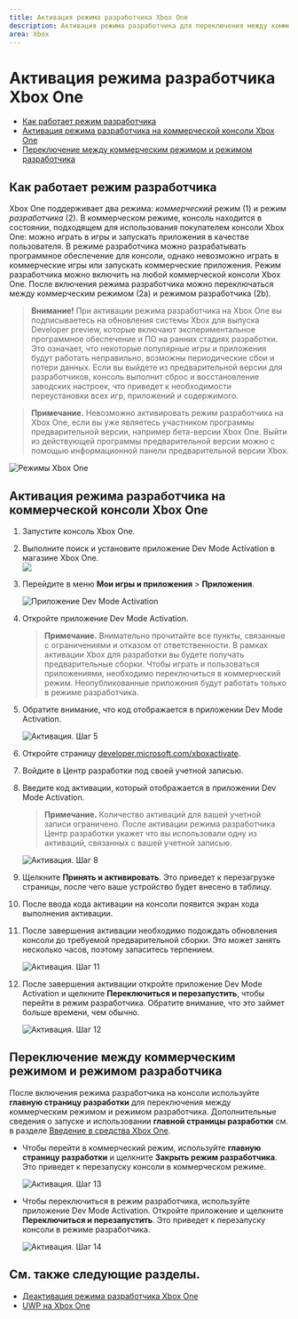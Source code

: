 ```yaml
---
title: Активация режима разработчика Xbox One
description: Активация режима разработчика для переключения между коммерческим режимом и режимом разработчика.
area: Xbox
---
```


# Активация режима разработчика Xbox One

* [Как работает режим разработчика](#how-developer-mode-works)
* [Активация режима разработчика на коммерческой консоли Xbox One](#activate-developer-mode-on-your-retail-xbox-one-console)  
* [Переключение между коммерческим режимом и режимом разработчика](#switch-between-retail-and-developer-mode)

## Как работает режим разработчика
Xbox One поддерживает два режима: *коммерческий* режим (1) и режим *разработчика* (2). В коммерческом режиме, консоль находится в состоянии, подходящем для использования покупателем консоли Xbox One: можно играть в игры и запускать приложения в качестве пользователя. В режиме разработчика можно разрабатывать программное обеспечение для консоли, однако невозможно играть в коммерческие игры или запускать коммерческие приложения.
Режим разработчика можно включить на любой коммерческой консоли Xbox One. После включения режима разработчика можно переключаться между коммерческим режимом (2a) и режимом разработчика (2b).

> **Внимание!**&nbsp;При активации режима разработчика на Xbox One вы подписываетесь на обновления системы Xbox для выпуска Developer preview, которые включают экспериментальное программное обеспечение и ПО на ранних стадиях разработки. Это означает, что некоторые популярные игры и приложения будут работать неправильно, возможны периодические сбои и потери данных. Если вы выйдете из предварительной версии для разработчиков, консоль выполнит сброс и восстановление заводских настроек, что приведет к необходимости переустановки всех игр, приложений и содержимого. 

> **Примечание.**&nbsp;Невозможно активировать режим разработчика на Xbox One, если вы уже являетесь участником программы предварительной версии, например бета-версии Xbox One. Выйти из действующей программы предварительной версии можно с помощью информационной панели предварительной версии Xbox. 

![Режимы Xbox One](images/dev-mode-flow.png)

## Активация режима разработчика на коммерческой консоли Xbox One

1.  Запустите консоль Xbox One.

2.  Выполните поиск и установите приложение Dev Mode Activation в магазине Xbox One.  
    ![](images/activation-store-search.png)

3.  Перейдите в меню **Мои игры и приложения** > **Приложения**.

    ![Приложение Dev Mode Activation](images/activation-step-3.png)
4. Откройте приложение Dev Mode Activation.    
    
    > **Примечание.**&nbsp;Внимательно прочитайте все пункты, связанные с ограничениями и отказом от ответственности. В рамках активации Xbox для разработки вы будете получать предварительные сборки. Чтобы играть и пользоваться приложениями, необходимо переключиться в коммерческий режим. Неопубликованные приложения будут работать только в режиме разработчика.

5.  Обратите внимание, что код отображается в приложении Dev Mode Activation.  

    ![Активация. Шаг 5](images/activation-step-5.png)  
    
6.  Откройте страницу [developer.microsoft.com/xboxactivate](https://developer.microsoft.com/xboxactivate).
7.  Войдите в Центр разработки под своей учетной записью.  
8.  Введите код активации, который отображается в приложении Dev Mode Activation.   
   
     > **Примечание.**&nbsp;Количество активаций для вашей учетной записи ограничено. После активации режима разработчика Центр разработки укажет что вы использовали одну из активаций, связанных с вашей учетной записью. 
    
    ![Активация. Шаг 8](images/activation-step-8.png)    
    
9.  Щелкните **Принять и активировать**. Это приведет к перезагрузке страницы, после чего ваше устройство будет внесено в таблицу.  
10. После ввода кода активации на консоли появится экран хода выполнения активации.  
11. После завершения активации необходимо подождать обновления консоли до требуемой предварительной сборки. Это может занять несколько часов, поэтому запаситесь терпением.  

    ![Активация. Шаг 11](images/activation-step-11.png)    
    
12. После завершения активации откройте приложение Dev Mode Activation и щелкните **Переключиться и перезапустить**, чтобы перейти в режим разработчика. Обратите внимание, что это займет больше времени, чем обычно.  

    ![Активация. Шаг 12](images/activation-step-12.png)   
    

    
## Переключение между коммерческим режимом и режимом разработчика
После включения режима разработчика на консоли используйте **главную страницу разработки** для переключения между коммерческим режимом и режимом разработчика. Дополнительные сведения о запуске и использовании **главной страницы разработки** см. в разделе [Введение в средства Xbox One](introduction-to-xbox-tools.md).

* Чтобы перейти в коммерческий режим, используйте **главную страницу разработки** и щелкните **Закрыть режим разработчика**. Это приведет к перезапуску консоли в коммерческом режиме.    

  ![Активация. Шаг 13](images/activation-step-13.png)  
  
* Чтобы переключиться в режим разработчика, используйте приложение Dev Mode Activation. Откройте приложение и щелкните **Переключиться и перезапустить**. Это приведет к перезапуску консоли в режиме разработчика.  

  ![Активация. Шаг 14](images/activation-step-12.png)  

## См. также следующие разделы.
- [Деактивация режима разработчика Xbox One](devkit-deactivation.md)
- [UWP на Xbox One](index.md)


<!--HONumber=Mar16_HO5-->


